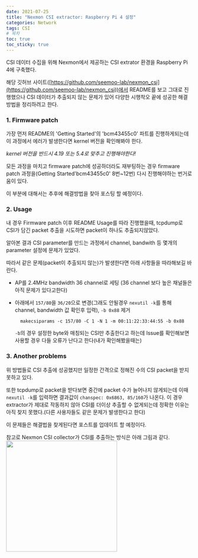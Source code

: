 ```yaml
---
date: 2021-07-25
title: "Nexmon CSI extractor: Raspberry Pi 4 설정"
categories: Network
tags: CSI
# 목차
toc: true  
toc_sticky: true 
---
```

CSI 데이터 수집을 위해 Nexmon에서 제공하는 CSI extrator 환경을 Raspberry Pi 4에 구축했다.

해당 깃허브 사이트([https://github.com/seemoo-lab/nexmon_csi](https://github.com/seemoo-lab/nexmon_csi))에서 README를 보고 그대로 진행했으나 CSI 데이터가 추출되지 않는 문제가 있어 다양한 시행착오 끝에 성공한 해결방법을 정리하려고 한다.

### 1. Firmware patch
가장 먼저 README의 'Getting Started'의 'bcm43455c0' 파트를 진행하게되는데 이 과정에서 에러가 발생한다면 kernel 버전을 확인해봐야 한다. </br>

*kernel 버전을 반드시 4.19 또는 5.4로 맞추고 진행해야한다!*

모든 과정을 마치고 firmware patch에 성공하더라도 재부팅하는 경우 firmware patch 과정을(Getting Started'bcm43455c0' 8번~12번) 다시 진행해야하는 번거로움이 있다.

이 부분에 대해서는 추후에 해결방법을 찾아 포스팅 할 예정이다.

### 2. Usage
내 경우 Firmware patch 이후 README Usage를 따라 진행했을때, tcpdump로 CSI가 담긴 packet 추출을 시도하면 packet이 하나도 추출되지않았다. 

알아본 결과 CSI parameter를 만드는 과정에서 channel, bandwith 등 몇개의 parameter 설정에 문제가 있었다.

따라서 같은 문제(packet이 추출되지 않는)가 발생한다면 아래 사항들을 따라해보길 바란다.

- AP를 2.4MHz bandwidth 36 channel로 세팅 (36 channel 보다 높은 채널들은 아직 문제가 있다고한다)
- 아래에서 `157/80`을 `36/20`으로 변경(그래도 안될경우 `nexutil -k`를 통해 channel, bandwidth 값 확인후 입력), `-b 0x88` 제거
 
  ```
    makecsiparams -c 157/80 -C 1 -N 1 -m 00:11:22:33:44:55 -b 0x88
  ```
  
  `-b`의 경우 설정한 byte와 매칭되는 CSI만 추출한다고 하는데 Issue를 확인해보면 사용할 경우 다들 오류가 난다고 한다(내가 확인해봤을때는)

### 3. Another problems
위 방법들로 CSI 추출에 성공했지만 일정한 간격으로 정해진 수의 CSI packet을 받지 못하고 있다.

또한 tcpdump로 packet을 받다보면 중간에 packet 수가 늘어나지 않게되는데 이때 `nexutil -k`를 입력하면 결과값이 `chanspec: 0x6863, 85/160`가 나온다.
이 경우 extractor가 제대로 작동하지 않아 CSI를 더이상 추출할 수 없게되는데 정확한 이유는 아직 찾지 못했다.(다른 사용자들도 같은 문제가 발생한다고 한다)

이 문제들은 해결법을 찾게된다면 포스트를 업데이트 할 예정이다.

  
참고로 Nexmon CSI collector가 CSI를 추출하는 방식은 아래 그림과 같다.
<br/> 
<img src = "https://user-images.githubusercontent.com/51084152/126897905-cf78e73c-5c64-4aca-a599-30d77d27181f.png" width="300px">
<br/>
